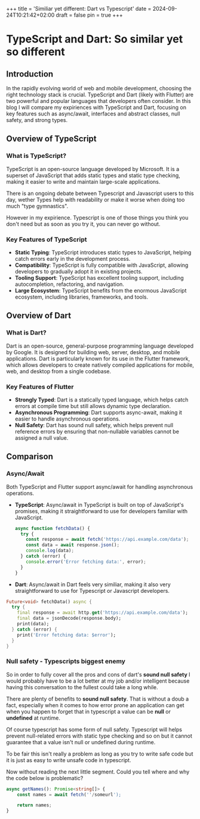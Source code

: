 +++
title = 'Similiar yet different: Dart vs Typescript'
date = 2024-09-24T10:21:42+02:00
draft = false
pin = true
+++

# TypeScript and Dart: So similar yet so different

## Introduction

In the rapidly evolving world of web and mobile development, choosing the right technology stack is crucial. TypeScript and Dart (likely with Flutter) are two powerful and popular languages that developers often consider. In this blog I will compare my expiriences with TypeScript and Dart, focusing on key features such as async/await, interfaces and abstract classes, null safety, and strong types.

## Overview of TypeScript

### What is TypeScript?

TypeScript is an open-source language developed by Microsoft. It is a superset of JavaScript that adds static types and static type checking, making it easier to write and maintain large-scale applications.

There is an ongoing debate between Typescript and Javascript users to this day, wether Types help with readability or make it worse when doing too much "type gymnastics".

However in my expirience. Typescript is one of those things you think you don't need but as soon as you try it, you can never go without.

### Key Features of TypeScript

- **Static Typing**: TypeScript introduces static types to JavaScript, helping catch errors early in the development process.
- **Compatibility**: TypeScript is fully compatible with JavaScript, allowing developers to gradually adopt it in existing projects.
- **Tooling Support**: TypeScript has excellent tooling support, including autocompletion, refactoring, and navigation.
- **Large Ecosystem**: TypeScript benefits from the enormous JavaScript ecosystem, including libraries, frameworks, and tools.

## Overview of Dart

### What is Dart?

Dart is an open-source, general-purpose programming language developed by Google. It is designed for building web, server, desktop, and mobile applications. Dart is particularly known for its use in the Flutter framework, which allows developers to create natively compiled applications for mobile, web, and desktop from a single codebase.

### Key Features of Flutter

- **Strongly Typed**: Dart is a statically typed language, which helps catch errors at compile time but still allows dynamic type declaration.
- **Asynchronous Programming**: Dart supports async-await, making it easier to handle asynchronous operations.
- **Null Safety**: Dart has sound null safety, which helps prevent null reference errors by ensuring that non-nullable variables cannot be assigned a null value.

## Comparison

### Async/Await

Both TypeScript and Flutter support async/await for handling asynchronous operations.

- **TypeScript**: Async/await in TypeScript is built on top of JavaScript's promises, making it straightforward to use for developers familiar with JavaScript.

  ```typescript
  async function fetchData() {
    try {
      const response = await fetch('https://api.example.com/data');
      const data = await response.json();
      console.log(data);
    } catch (error) {
      console.error('Error fetching data:', error);
    }
  }
  ```

- **Dart**: Async/await in Dart feels very similiar, making it also very straightforward to use for Typescript or Javascript developers.

```dart
Future<void> fetchData() async {
  try {
    final response = await http.get('https://api.example.com/data');
    final data = jsonDecode(response.body);
    print(data);
  } catch (error) {
    print('Error fetching data: $error');
  }
}
```

### Null safety - Typescripts biggest enemy

So in order to fully cover all the pros and cons of dart's **sound null safety** I would probably have to be a lot better at my job and/or intelligent because having this conversation to the fullest could take a long while.

There are plenty of benefits to **sound null safety**. That is without a doub a fact, especially when it comes to how error prone an application can get when you happen to forget that in typescript a value can be **null** or **undefined** at runtime.

Of course typescript has some form of null safety. Typescript will helps prevent null-related errors with static type checking and so on but it cannot guarantee that a value isn't null or undefined during runtime.

To be fair this isn't really a problem as long as you try to write safe code but it is just as easy to write unsafe code in typescript.

Now without reading the next little segment. Could you tell where and why the code below is problematic?

```typescript
async getNames(): Promise<string[]> {
    const names = await fetch(''/someurl');

    return names;
}
```
